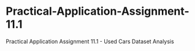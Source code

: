 # Practical-Application-Assignment-11.1
Practical Application Assignment 11.1 - Used Cars Dataset Analysis
